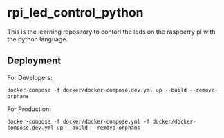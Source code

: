 # rpi_led_control_python
This is the learning repository to contorl the leds on the raspberry pi with the python language.

## Deployment

For Developers:
```
docker-compose -f docker/docker-compose.dev.yml up --build --remove-orphans
```

For Production:
```
docker-compose -f docker/docker-compose.yml -f docker/docker-compose.dev.yml up --build --remove-orphans
```
